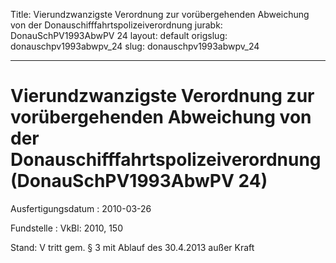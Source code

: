 Title: Vierundzwanzigste Verordnung zur vorübergehenden Abweichung von der Donauschifffahrtspolizeiverordnung
jurabk: DonauSchPV1993AbwPV 24
layout: default
origslug: donauschpv1993abwpv_24
slug: donauschpv1993abwpv_24

---

# Vierundzwanzigste Verordnung zur vorübergehenden Abweichung von der Donauschifffahrtspolizeiverordnung (DonauSchPV1993AbwPV 24)

Ausfertigungsdatum
:   2010-03-26

Fundstelle
:   VkBl: 2010, 150

Stand: V tritt gem. § 3 mit Ablauf des 30.4.2013 außer Kraft

